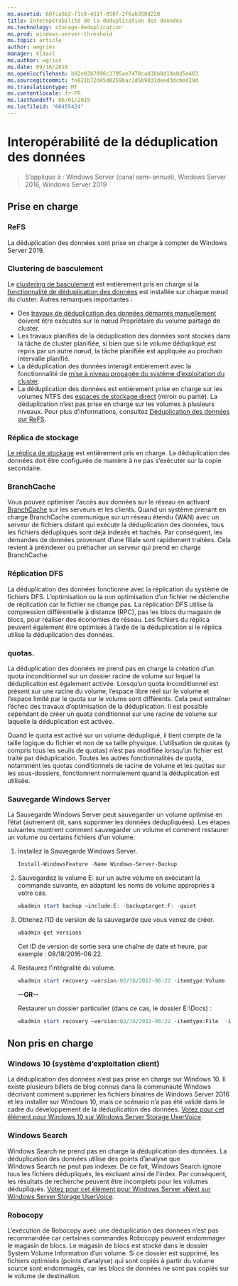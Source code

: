 ```yaml
---
ms.assetid: 60fca6b2-f1c0-451f-858f-2f6ab350d220
title: Interopérabilité de la déduplication des données
ms.technology: storage-deduplication
ms.prod: windows-server-threshold
ms.topic: article
author: wmgries
manager: klaasl
ms.author: wgries
ms.date: 09/16/2016
ms.openlocfilehash: b82e02b7896c3795ae7470ca03bb8d19a8d5e403
ms.sourcegitcommit: fe621b72d45d0259bac1d5b9031deed3dcbed29d
ms.translationtype: MT
ms.contentlocale: fr-FR
ms.lasthandoff: 06/01/2019
ms.locfileid: "66455424"
---
```

# <a name="data-deduplication-interoperability"></a>Interopérabilité de la déduplication des données

> S’applique à : Windows Server (canal semi-annuel), Windows Server 2016, Windows Server 2019

## <a name="supported"></a>Prise en charge

### <a name="refs"></a>ReFS
La déduplication des données sont prise en charge à compter de Windows Server 2019. 

### <a name="failover-clustering"></a>Clustering de basculement

Le [clustering de basculement](../..//failover-clustering/failover-clustering-overview.md) est entièrement pris en charge si la [fonctionnalité de déduplication des données](install-enable.md#install-dedup) est installée sur chaque nœud du cluster. Autres remarques importantes :

* Des [travaux de déduplication des données démarrés manuellement](run.md#running-dedup-jobs-manually) doivent être exécutés sur le nœud Propriétaire du volume partagé de cluster.
* Les travaux planifiés de la déduplication des données sont stockés dans la tâche de cluster planifiée, si bien que si le volume dédupliqué est repris par un autre nœud, la tâche planifiée est appliquée au prochain intervalle planifié.
* La déduplication des données interagit entièrement avec la fonctionnalité de [mise à niveau propagée du système d’exploitation du cluster](../..//failover-clustering/cluster-operating-system-rolling-upgrade.md).
* La déduplication des données est entièrement prise en charge sur les volumes NTFS des [espaces de stockage direct](../storage-spaces/storage-spaces-direct-overview.md) (miroir ou parité). La déduplication n’est pas prise en charge sur les volumes à plusieurs niveaux. Pour plus d’informations, consultez [Déduplication des données sur ReFS](#unsupported).

### <a name="storage-replica"></a>Réplica de stockage
[Le réplica de stockage](../storage-replica/storage-replica-overview.md) est entièrement pris en charge. La déduplication des données doit être configurée de manière à ne pas s’exécuter sur la copie secondaire.

### <a name="branchcache"></a>BranchCache
Vous pouvez optimiser l’accès aux données sur le réseau en activant [BranchCache](../../networking/branchcache/branchcache.md) sur les serveurs et les clients. Quand un système prenant en charge BranchCache communique sur un réseau étendu (WAN) avec un serveur de fichiers distant qui exécute la déduplication des données, tous les fichiers dédupliqués sont déjà indexés et hachés. Par conséquent, les demandes de données provenant d’une filiale sont rapidement traitées. Cela revient à préindexer ou préhacher un serveur qui prend en charge BranchCache.

### <a name="dfs-replication"></a>Réplication DFS
La déduplication des données fonctionne avec la réplication du système de fichiers DFS. L’optimisation ou la non optimisation d’un fichier ne déclenche de réplication car le fichier ne change pas. La réplication DFS utilise la compression différentielle à distance (RPC), pas les blocs du magasin de blocs, pour réaliser des économies de réseau. Les fichiers du réplica peuvent également être optimisés à l’aide de la déduplication si le réplica utilise la déduplication des données.

### <a name="quotas"></a>quotas.
La déduplication des données ne prend pas en charge la création d’un quota inconditionnel sur un dossier racine de volume sur lequel la déduplication est également activée. Lorsqu’un quota inconditionnel est présent sur une racine du volume, l’espace libre réel sur le volume et l’espace limité par le quota sur le volume sont différents. Cela peut entraîner l’échec des travaux d’optimisation de la déduplication. Il est possible cependant de créer un quota conditionnel sur une racine de volume sur laquelle la déduplication est activée. 

Quand le quota est activé sur un volume dédupliqué, il tient compte de la taille logique du fichier et non de sa taille physique. L’utilisation de quotas (y compris tous les seuils de quotas) n’est pas modifiée lorsqu’un fichier est traité par déduplication. Toutes les autres fonctionnalités de quota, notamment les quotas conditionnels de racine de volume et les quotas sur les sous-dossiers, fonctionnent normalement quand la déduplication est utilisée.

### <a name="windows-server-backup"></a>Sauvegarde Windows Server
La Sauvegarde Windows Server peut sauvegarder un volume optimisé en l’état (autrement dit, sans supprimer les données dédupliquées). Les étapes suivantes montrent comment sauvegarder un volume et comment restaurer un volume ou certains fichiers d’un volume.
1. Installez la Sauvegarde Windows Server.  
    ```PowerShell
    Install-WindowsFeature -Name Windows-Server-Backup
    ```

2. Sauvegardez le volume E: sur un autre volume en exécutant la commande suivante, en adaptant les noms de volume appropriés à votre cas.  
    ```PowerShell
    wbadmin start backup –include:E: -backuptarget:F: -quiet
    ```
3. Obtenez l’ID de version de la sauvegarde que vous venez de créer.

    ```PowerShell
    wbadmin get versions
    ```

    Cet ID de version de sortie sera une chaîne de date et heure, par exemple : 08/18/2016-06:22.

4. Restaurez l’intégralité du volume.
    ```PowerShell
    wbadmin start recovery –version:02/16/2012-06:22 -itemtype:Volume  -items:E: -recoveryTarget:E:
    ```

    **--OR--**  

    Restaurer un dossier particulier (dans ce cas, le dossier E:\Docs) :
    ```PowerShell
    wbadmin start recovery –version:02/16/2012-06:22 -itemtype:File  -items:E:\Docs  -recursive
    ```

## <a name="unsupported"></a>Non pris en charge

### <a name="windows-10-client-os"></a>Windows 10 (système d’exploitation client)
La déduplication des données n’est pas prise en charge sur Windows 10. Il existe plusieurs billets de blog connus dans la communauté Windows décrivant comment supprimer les fichiers binaires de Windows Server 2016 et les installer sur Windows 10, mais ce scénario n’a pas été validé dans le cadre du développement de la déduplication des données. [Votez pour cet élément pour Windows 10 sur Windows Server Storage UserVoice](https://windowsserver.uservoice.com/forums/295056-storage/suggestions/9011008-add-deduplication-support-to-client-os).

### <a name="windows-search"></a>Windows Search
Windows Search ne prend pas en charge la déduplication des données. La déduplication des données utilise des points d’analyse que Windows Search ne peut pas indexer. De ce fait, Windows Search ignore tous les fichiers dédupliqués, les excluant ainsi de l’index. Par conséquent, les résultats de recherche peuvent être incomplets pour les volumes dédupliqués. [Votez pour cet élément pour Windows Server vNext sur Windows Server Storage UserVoice](https://windowsserver.uservoice.com/forums/295056-storage/suggestions/17888647-make-windows-search-service-work-with-data-dedupli).

### <a name="robocopy"></a>Robocopy
L’exécution de Robocopy avec une déduplication des données n’est pas recommandée car certaines commandes Robocopy peuvent endommager le magasin de blocs. Le magasin de blocs est stocké dans le dossier System Volume Information d’un volume. Si ce dossier est supprimé, les fichiers optimisés (points d’analyse) qui sont copiés à partir du volume source sont endommagés, car les blocs de données ne sont pas copiés sur le volume de destination.
